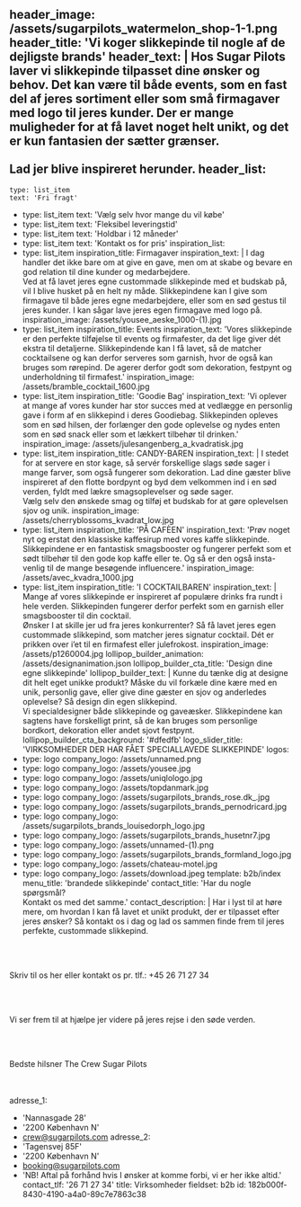 header_image: /assets/sugarpilots_watermelon_shop-1-1.png
header_title: 'Vi koger slikkepinde til nogle af de dejligste brands'
header_text: |
  Hos Sugar Pilots laver vi slikkepinde tilpasset dine ønsker og behov. Det kan være til både events, som en fast del af jeres sortiment eller som små firmagaver med logo til jeres kunder. Der er mange muligheder for at få lavet noget helt unikt, og det er kun fantasien der sætter grænser. <br> <br>
  Lad jer blive inspireret herunder.
header_list:
  -
    type: list_item
    text: 'Fri fragt'
  -
    type: list_item
    text: 'Vælg selv hvor mange du vil købe'
  -
    type: list_item
    text: 'Fleksibel leveringstid'
  -
    type: list_item
    text: 'Holdbar i 12 måneder'
  -
    type: list_item
    text: 'Kontakt os for pris'
inspiration_list:
  -
    type: list_item
    inspiration_title: Firmagaver
    inspiration_text: |
      I dag handler det ikke bare om at give en gave, men om at skabe og bevare en god relation til dine kunder og medarbejdere. <br>
      Ved at få lavet jeres egne custommade slikkepinde med et budskab på, vil I blive husket på en helt ny måde. Slikkepindene kan I give som firmagave til både jeres egne medarbejdere, eller som en sød gestus til jeres kunder. I kan sågar lave jeres egen firmagave med logo på.
    inspiration_image: /assets/yousee_aeske_1000-(1).jpg
  -
    type: list_item
    inspiration_title: Events
    inspiration_text: 'Vores slikkepinde er den perfekte tilføjelse til events og firmafester, da det lige giver dét ekstra til detaljerne. Slikkepindende kan I få lavet, så de matcher cocktailsene og kan derfor serveres som garnish, hvor de også kan bruges som rørepind. De agerer derfor godt som dekoration, festpynt og underholdning til firmafest.'
    inspiration_image: /assets/bramble_cocktail_1600.jpg
  -
    type: list_item
    inspiration_title: 'Goodie Bag'
    inspiration_text: 'Vi oplever at mange af vores kunder har stor succes med at vedlægge en personlig gave i form af en slikkepind i deres Goodiebag. Slikkepinden opleves som en sød hilsen, der forlænger den gode oplevelse og nydes enten som en sød snack eller som et lækkert tilbehør til drinken.'
    inspiration_image: /assets/julesangenberg_a_kvadratisk.jpg
  -
    type: list_item
    inspiration_title: CANDY-BAREN
    inspiration_text: |
      I stedet for at servere en stor kage, så servér forskellige slags søde sager i mange farver, som også fungerer som dekoration. Lad dine gæster blive inspireret af den flotte bordpynt og byd dem velkommen ind i en sød verden, fyldt med lækre smagsoplevelser og søde sager.  <br>
      Vælg selv den ønskede smag og tilføj et budskab for at gøre oplevelsen sjov og unik.
    inspiration_image: /assets/cherryblossoms_kvadrat_low.jpg
  -
    type: list_item
    inspiration_title: 'PÅ CAFÈEN'
    inspiration_text: 'Prøv noget nyt og erstat den klassiske kaffesirup med vores kaffe slikkepinde. Slikkepindene er en fantastisk smagsbooster og fungerer perfekt som et sødt tilbehør til den gode kop kaffe eller te. Og så er den også insta-venlig til de mange besøgende influencere.'
    inspiration_image: /assets/avec_kvadra_1000.jpg
  -
    type: list_item
    inspiration_title: 'I COCKTAILBAREN'
    inspiration_text: |
      Mange af vores slikkepinde er inspireret af populære drinks fra rundt i hele verden. Slikkepinden fungerer derfor perfekt som en garnish eller smagsbooster til din cocktail. <br>
      Ønsker I at skille jer ud fra jeres konkurrenter? Så få lavet jeres egen custommade slikkepind, som matcher jeres signatur cocktail. Dét er prikken over i’et til en firmafest eller julefrokost.
    inspiration_image: /assets/p1260004.jpg
lollipop_builder_animation: /assets/designanimation.json
lollipop_builder_cta_title: 'Design dine  egne slikkepinde'
lollipop_builder_text: |
  Kunne du tænke dig at designe dit helt eget unikke produkt? Måske du vil forkæle dine kære med en unik, personlig gave, eller give dine gæster en sjov og anderledes oplevelse? Så design din egen slikkepind. <br>
  Vi specialdesigner både slikkepinde og gaveæsker. Slikkepindene kan sagtens have forskelligt print, så de kan bruges som personlige bordkort, dekoration eller andet sjovt festpynt.
lollipop_builder_cta_background: '#dfedfb'
logo_slider_title: 'VIRKSOMHEDER DER HAR FÅET SPECIALLAVEDE SLIKKEPINDE'
logos:
  -
    type: logo
    company_logo: /assets/unnamed.png
  -
    type: logo
    company_logo: /assets/yousee.jpg
  -
    type: logo
    company_logo: /assets/uniqlologo.jpg
  -
    type: logo
    company_logo: /assets/topdanmark.jpg
  -
    type: logo
    company_logo: /assets/sugarpilots_brands_rose.dk_.jpg
  -
    type: logo
    company_logo: /assets/sugarpilots_brands_pernodricard.jpg
  -
    type: logo
    company_logo: /assets/sugarpilots_brands_louisedorph_logo.jpg
  -
    type: logo
    company_logo: /assets/sugarpilots_brands_husetnr7.jpg
  -
    type: logo
    company_logo: /assets/unnamed-(1).png
  -
    type: logo
    company_logo: /assets/sugarpilots_brands_formland_logo.jpg
  -
    type: logo
    company_logo: /assets/chateau-motel.jpg
  -
    type: logo
    company_logo: /assets/download.jpeg
template: b2b/index
menu_title: 'brandede slikkepinde'
contact_title: 'Har du nogle spørgsmål? <br> Kontakt os med det samme.'
contact_description: |
  Har i lyst til at høre mere, om hvordan I kan få lavet et unikt produkt, der er tilpasset efter jeres ønsker? Så kontakt os i dag og lad os sammen finde frem til jeres perfekte, custommade slikkepind. 
  
  <br><br>
  
  Skriv til os her eller kontakt os pr. tlf.: +45 26 71 27 34
  
  <br><br>
  
  Vi ser frem til at hjælpe jer videre på jeres rejse i den søde verden.
  
  <br><br>
  
  Bedste hilsner The Crew Sugar Pilots
  
  <br><br>
adresse_1:
  - 'Nannasgade 28'
  - '2200 København N'
  - crew@sugarpilots.com
adresse_2:
  - 'Tagensvej 85F'
  - '2200 København N'
  - booking@sugarpilots.com
  - 'NB! Aftal på forhånd hvis I ønsker at komme forbi, vi er her ikke altid.'
contact_tlf: '26 71 27 34'
title: Virksomheder
fieldset: b2b
id: 182b000f-8430-4190-a4a0-89c7e7863c38
